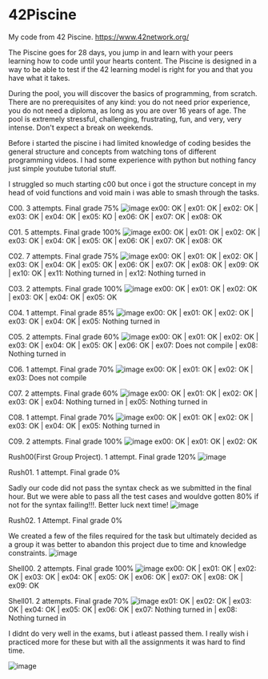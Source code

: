# 42Piscine
My code from 42 Piscine. https://www.42network.org/

The Piscine goes for 28 days, you jump in and learn with your peers learning how to code until your hearts content. The Piscine is designed in a way to be able to test if the 42 learning model is right for you and that you have what it takes.

During the pool, you will discover the basics of programming, from scratch. There are no prerequisites of any kind: you do not need prior experience, you do not need a diploma, as long as you are over 16 years of age. The pool is extremely stressful, challenging, frustrating, fun, and very, very intense. Don't expect a break on weekends.


Before i started the piscine i had limited knowledge of coding besides the general structure and concepts from watching tons of different programming videos. 
I had some experience with python but nothing fancy just simple youtube tutorial stuff. 

I struggled so much starting c00 but once i got the structure concept in my head of void functions and void main i was able to smash through the tasks.

C00. 3 attempts. Final grade 75%
![image](https://user-images.githubusercontent.com/87857751/126775374-2350c216-8c73-4884-827c-3eab697f825f.png)
ex00: OK | ex01: OK | ex02: OK | ex03: OK | ex04: OK | ex05: KO | ex06: OK | ex07: OK | ex08: OK

C01. 5 attempts. Final grade 100%
![image](https://user-images.githubusercontent.com/87857751/126775392-7f0d8c92-2547-4d81-883e-8daa06399c9e.png)
ex00: OK | ex01: OK | ex02: OK | ex03: OK | ex04: OK | ex05: OK | ex06: OK | ex07: OK | ex08: OK

C02. 7 attempts. Final grade 75%
![image](https://user-images.githubusercontent.com/87857751/126775352-739471f4-5ab7-4380-bd03-fdf813e5971a.png)
ex00: OK | ex01: OK | ex02: OK | ex03: OK | ex04: OK | ex05: OK | ex06: OK | ex07: OK | ex08: OK | ex09: OK | ex10: OK | ex11: Nothing turned in | ex12: Nothing turned in

C03. 2 attempts. Final grade 100%
![image](https://user-images.githubusercontent.com/87857751/126775524-d9ca3980-5572-43c2-b0c0-8c848e3926d9.png)
ex00: OK | ex01: OK | ex02: OK | ex03: OK | ex04: OK | ex05: OK

C04. 1 attempt. Final grade 85%
![image](https://user-images.githubusercontent.com/87857751/126775618-bd96c66a-02ce-4263-b022-6a32ab451b5a.png)
ex00: OK | ex01: OK | ex02: OK | ex03: OK | ex04: OK | ex05: Nothing turned in

C05. 2 attempts. Final grade 60%
![image](https://user-images.githubusercontent.com/87857751/126776048-7c690c50-7ed6-4fcb-aba1-6efb1b7249c6.png)
ex00: OK | ex01: OK | ex02: OK | ex03: OK | ex04: OK | ex05: OK | ex06: OK | ex07: Does not compile | ex08: Nothing turned in

C06. 1 attempt. Final grade 70%
![image](https://user-images.githubusercontent.com/87857751/126776488-d36a26b4-b945-4d98-a315-bacaa217e735.png)
ex00: OK | ex01: OK | ex02: OK | ex03: Does not compile

C07. 2 attempts. Final grade 60%
![image](https://user-images.githubusercontent.com/87857751/126776570-9e7edea2-4e17-47e7-8ab8-06cfe30a4ddd.png)
ex00: OK | ex01: OK | ex02: OK | ex03: OK | ex04: Nothing turned in | ex05: Nothing turned in

C08. 1 attempt. Final grade 70%
![image](https://user-images.githubusercontent.com/87857751/126776618-b7816960-8c25-4b38-8bec-76efebcfbb1f.png)
ex00: OK | ex01: OK | ex02: OK | ex03: OK | ex04: OK | ex05: Nothing turned in

C09. 2 attempts. Final grade 100%
![image](https://user-images.githubusercontent.com/87857751/126776669-c4a2cc11-539a-4488-acd1-34d3f4055503.png)
ex00: OK | ex01: OK | ex02: OK

Rush00(First Group Project). 1 attempt. Final grade 120%
![image](https://user-images.githubusercontent.com/87857751/126776775-68994548-a6da-4afb-be8b-a90e32fe273a.png)

Rush01. 1 attempt. Final grade 0%

Sadly our code did not pass the syntax check as we submitted in the final hour. But we were able to pass all the test cases and wouldve gotten 80% if not for the syntax failing!!!. Better luck next time! 
![image](https://user-images.githubusercontent.com/87857751/126776998-3950072e-0464-47fc-85df-91d8c457582a.png)

Rush02. 1 Attempt. Final grade 0%

We created a few of the files required for the task but ultimately decided as a group it was better to abandon this project due to time and knowledge constraints. 
![image](https://user-images.githubusercontent.com/87857751/126778999-9050cbf3-8b3e-42bd-92d5-955fae818a1e.png)

Shell00. 2 attempts. Final grade 100%
![image](https://user-images.githubusercontent.com/87857751/126777074-bbb2ef96-9cc6-450d-be4c-10a16b3eca83.png)
ex00: OK | ex01: OK | ex02: OK | ex03: OK | ex04: OK | ex05: OK | ex06: OK | ex07: OK | ex08: OK | ex09: OK

Shell01. 2 attempts. Final grade 70%
![image](https://user-images.githubusercontent.com/87857751/126777123-b41b632e-e641-4eb5-9355-50be80278a2d.png)
ex01: OK | ex02: OK | ex03: OK | ex04: OK | ex05: OK | ex06: OK | ex07: Nothing turned in | ex08: Nothing turned in

I didnt do very well in the exams, but i atleast passed them. I really wish i practiced more for these but with all the assignments  it was hard to find time. 

![image](https://user-images.githubusercontent.com/87857751/126777399-06ace361-1fc2-4ef6-bbbe-808496f77e04.png)

